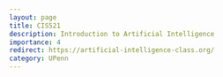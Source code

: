 ```yaml
---
layout: page
title: CIS521
description: Introduction to Artificial Intelligence
importance: 4
redirect: https://artificial-intelligence-class.org/
category: UPenn
---
```



